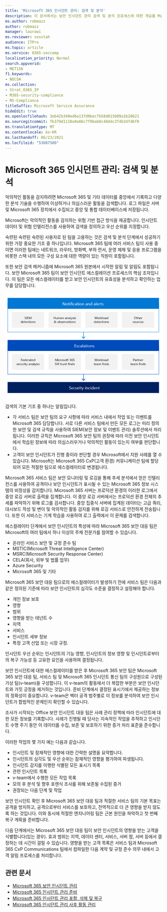 ```yaml
---
title: 'Microsoft 365 인시던트 관리: 검색 및 분석'
description: 이 문서에서는 보안 인시던트 관리 검색 및 분석 프로세스에 대한 개요를 Microsoft 365.
ms.author: robmazz
author: robmazz
manager: laurawi
ms.reviewer: sosstah
audience: ITPro
ms.topic: article
ms.service: O365-seccomp
localization_priority: Normal
search.appverid:
- MET150
f1.keywords:
- NOCSH
ms.collection:
- Strat_O365_IP
- M365-security-compliance
- MS-Compliance
titleSuffix: Microsoft Service Assurance
hideEdit: true
ms.openlocfilehash: 3eb42b340ed6a137d0bec7b58d015009a1b20621
ms.sourcegitcommit: fb379d1110a9a86c7f9bab8c484dc3f4b3dfd6f0
ms.translationtype: MT
ms.contentlocale: ko-KR
ms.lasthandoff: 06/23/2021
ms.locfileid: "53087580"
---
```

# <a name="microsoft-365-security-incident-management-detection-and-analysis"></a>Microsoft 365 인시던트 관리: 검색 및 분석

악의적인 활동을 감지하려면 Microsoft 365 및 기타 데이터를 중앙에서 기록하고 다양한 분석 기술을 수행하여 이상하거나 의심스러운 활동을 검색합니다. 로그 파일은 서버 및 Microsoft 365 장치에서 수집되고 중앙 및 통합 데이터베이스에 저장됩니다.

Microsoft는 악의적인 활동을 감지하는 위험 기반 접근 방식을 제공합니다. 인시던트 데이터 및 위협 인텔리전스를 사용하여 검색을 정의하고 우선 순위를 지정합니다.

숙련된 숙련된 숙련된 사용자로 된 팀을 고용하는 것은 검색 및 분석 단계에서 성공하기 위한 가장 중요한 기조 중 하나입니다. Microsoft 365 팀에 여러 서비스 팀이 사용 중이면 이러한 팀에는 네트워크, 라우터, 방화벽, 부하 런서, 운영 체제 및 응용 프로그램을 비롯한 스택 내의 모든 구성 요소에 대한 역량이 있는 직원이 포함됩니다.

또한 보안 검색 메커니즘에 Microsoft 365 원본에서 시작한 알림 및 알림도 포함됩니다. 보안 Microsoft 365 팀이 보안 인시던트 에스컬레이션 프로세스의 핵심 조자입니다. 이 팀은 모든 에스컬레이터를 받고 보안 인시던트의 유효성을 분석하고 확인하는 업무를 담당합니다.

![보안 인시던트 관리 워크플로](../media/assurance-sim-workflow.png)

검색의 기본 기조 중 하나는 알림입니다.

- 각 서비스 팀은 보안 팀의 요구 사항에 따라 서비스 내에서 작업 또는 이벤트를 Microsoft 365 담당합니다. 서로 다른 서비스 팀에서 만든 모든 로그는 미리 정의한 보안 및 검색 규칙을 사용하여 SIEM(보안 정보 및 이벤트 관리) 솔루션에서 처리됩니다. 이러한 규칙은 Microsoft 365 보안 팀의 권장에 따라 이전 보안 인시던트에서 학습된 정보에 따라 의심스러우거나 악의적인 활동이 있는지 여부를 판단합니다.
- 고객이 보안 인시던트가 진행 중이라 판단할 경우 Microsoft에서 지원 사례를 열 수 있습니다. Microsoft는 Microsoft 365 CxP(고객 환경) 커뮤니케이션 팀에 할당되어 모든 적절한 팀으로 에스컬레이터로 변경됩니다.

Microsoft 365 서비스 팀은 보안 모니터링 및 로깅을 통해 추세 분석에서 얻은 인텔리전스를 사용하여 공격이나 보안 인시던트가 표시될 수 있는 Microsoft 365 정보 시스템의 비정상을 감지합니다. Microsoft 365 서버는 프로덕션 환경의 이러한 로그에서 중앙 로깅 서버로 출력을 집계합니다. 이 중앙 로깅 서버에서는 프로덕션 환경 전체의 추세를 파악하기 위해 로그를 검사합니다. 중앙 집중식 서버에 집계된 데이터는 고급 쿼리, 대시보드 작성 및 변이 및 악의적인 활동 감지를 위해 로깅 서비스로 안전하게 전송됩니다. 또한 이 서비스는 기계 학습을 사용하여 로그 출력에서 이 문제를 검색합니다.

에스컬레이터 단계에서 보안 인시던트의 특성에 따라 Microsoft 365 보안 대응 팀은 Microsoft의 여러 팀에서 하나 이상의 주제 전문가를 참여할 수 있습니다.

- 온라인 서비스 보안 및 규정 준수 팀
- MSTIC(Microsoft Threat Intelligence Center)
- MSRC(Microsoft Security Response Center)
- CELA(회사, 외부 및 법률 업무)
- Azure Security
- Microsoft 365 및 기타

Microsoft 365 보안 대응 팀으로의 에스컬레이터가 발생하기 전에 서비스 팀은 다음과 같은 정의된 기준에 따라 보안 인시던트의 심각도 수준을 결정하고 설정해야 합니다.

- 개인 정보 보호
- 영향
- 범위
- 영향을 받는 테넌트 수
- 지역
- 서비스
- 인시던트 세부 정보
- 특정 고객 산업 또는 시장 규정.

인시던트 우선 순위는 인시던트의 기능 영향, 인시던트의 정보 영향 및 인시던트로부터의 복구 가능성 등 고유한 요인을 사용하여 결정됩니다.

보안 인시던트에 대한 에스컬레이터를 받은 후 Microsoft 365 보안 팀은 Microsoft 365 보안 대응 팀, 서비스 팀 및 Microsoft 365 인시던트 통신 팀의 구성원으로 구성된 가상 팀(v-team)을 구성합니다. 이 v-team의 활동에서 더 복잡한 부분은 보안 인시던트와 가짓 긍정을 제거하는 것입니다. 준비 단계에서 결정된 표시기에서 제공하는 정보의 정확성이 중요합니다. v-team은 벡터 공격 범주별로 이 정보를 분석하여 보안 인시던트가 합법적인 문제인지 확인할 수 있습니다.

조사가 시작되는 Office 보안 인시던트 대응 팀은 사례 관리 정책에 따라 인시던트에 대한 모든 정보를 기록합니다. 사례가 진행될 때 당사는 지속적인 작업을 추적하고 인시던트 수명 주기 동안 이 데이터를 수집, 보존 및 보호하기 위한 증거 처리 표준을 준수합니다.

이러한 작업의 몇 가지 예는 다음과 같습니다.

- 인시던트 및 잠재적인 영향에 대한 간략한 설명을 요약합니다.
- 인시던트의 심각도 및 우선 순위는 잠재적인 영향을 평가하여 파생됩니다.
- 인시던트 감지를 이행한 식별된 모든 표시기 목록
- 관련 인시던트 목록
- v-team에서 수행한 모든 작업 목록
- 모의 후 분석 및 향후 포렌식 조사를 위해 보존될 수집된 증거
- 권장되는 다음 단계 및 작업

보안 인시던트 확인 후 Microsoft 365 보안 대응 팀과 적절한 서비스 팀의 기본 목표는 공격을 방지하고, 공격으로부터 서비스를 보호하고, 전역적으로 더 큰 영향을 받지 않도록 하는 것입니다. 이와 동시에 적절한 엔지니어링 팀은 근본 원인을 파악하고 첫 번째 복구 계획을 준비합니다.

다음 단계에서는 Microsoft 365 보안 대응 팀이 보안 인시던트의 영향을 받는 고객을 식별합니다(있는 경우). 효과 범위는 지역, 데이터 센터, 서비스, 서버 팜, 서버 등에서 결정하는 데 시간이 걸릴 수 있습니다. 영향을 받는 고객 목록은 서비스 팀과 Microsoft 365 CxP Communications 팀에서 컴파일한 다음 계약 및 규정 준수 의무 내에서 고객 알림 프로세스를 처리합니다.

## <a name="related-articles"></a>관련 문서

- [Microsoft 365 보안 인시던트 관리](assurance-security-incident-management.md)
- [Microsoft 365 인시던트 관리 준비](assurance-sim-preparation.md)
- [Microsoft 365 인시던트 관리 포함, 삭제 및 복구](assurance-sim-containment-eradication-recovery.md)
- [Microsoft 365 인시던트 관리 사후 활동 관리](assurance-sim-post-incident-activity.md)
